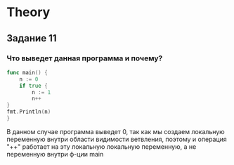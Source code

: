 # Theory

## Задание 11

### Что выведет данная программа и почему?

```Go
func main() {
    n := 0
    if true {
        n := 1
        n++
}
fmt.Println(n)
}
```

В данном случае программа выведет 0, так как мы создаем локальную переменную внутри
области видимости ветвления, поэтому и операция "++" работает на эту локальную 
локальную переменную, а не переменную внутри ф-ции main
